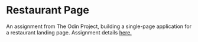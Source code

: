 # Restaurant Page

An assignment from The Odin Project, building a single-page application for a restaurant landing page. Assignment details [here.](https://www.theodinproject.com/courses/javascript/lessons/restaurant-page)
